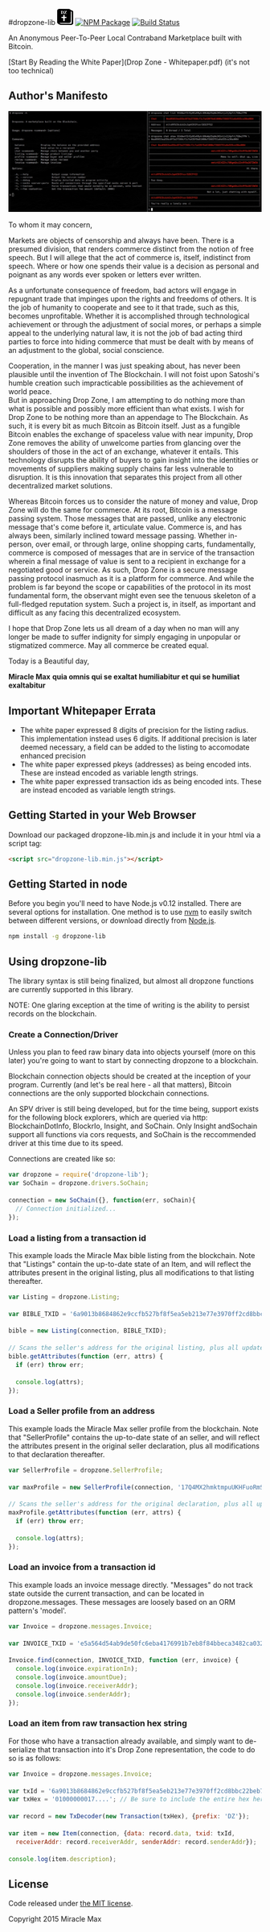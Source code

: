 #dropzone-lib ![Drop Zone](dropzone-logo-32x32.png)
[![NPM Package](https://img.shields.io/npm/v/dropzone-lib.svg?style=flat-square)](https://www.npmjs.org/package/dropzone-lib)
[![Build Status](https://img.shields.io/travis/ScroogeMcDuckButWithBitcoin/dropzone-lib.svg?branch=master&style=flat-square)](https://travis-ci.org/ScroogeMcDuckButWithBitcoin/dropzone-lib)

An Anonymous Peer-To-Peer Local Contraband Marketplace built with Bitcoin.

[Start By Reading the White Paper](Drop Zone - Whitepaper.pdf) (it's not too technical)

## Author's Manifesto
![Drop Zone](dropzone-screenshot.jpg)

To whom it may concern,

Markets are objects of censorship and always have been.  There is a presumed 
division, that renders commerce distinct from the notion of free speech.  But I 
will allege that the act of commerce is, itself, indistinct from speech.  Where 
or how one spends their value is a decision as personal and poignant as any 
words ever spoken or letters ever written.

As a unfortunate consequence of freedom, bad actors will engage in repugnant 
trade that impinges upon the rights and freedoms of others.  It is the job of 
humanity to cooperate and see to it that trade, such as this, becomes 
unprofitable.  Whether it is accomplished through technological achievement or 
through the adjustment of social mores, or perhaps a simple appeal to the 
underlying natural law, it is not the job of bad acting third parties to force 
into hiding commerce that must be dealt with by means of an adjustment to the 
global, social conscience.

Cooperation, in the manner I was just speaking about, has never been plausible 
until the invention of The Blockchain.  I will not foist upon Satoshi's humble 
creation such impracticable possibilities as the achievement of world peace.  
But in approaching Drop Zone, I am attempting to do nothing more than what is 
possible and possibly more efficient than what exists.  I wish for Drop Zone 
to be nothing more than an appendage to The Blockchain.  As such, it is every 
bit as much Bitcoin as Bitcoin itself.  Just as a fungible Bitcoin enables the 
exchange of spaceless value with near impunity, Drop Zone removes the ability 
of unwelcome parties from glancing over the shoulders of those in the act of an 
exchange, whatever it entails.  This technology disrupts the ability of buyers 
to gain insight into the identities or movements of suppliers making supply 
chains far less vulnerable to disruption.  It is this innovation that separates 
this project from all other decentralized market solutions.

Whereas Bitcoin forces us to consider the nature of money and value, Drop Zone 
will do the same for commerce.  At its root, Bitcoin is a message passing 
system.  Those messages that are passed, unlike any electronic message that's 
come before it, articulate value.  Commerce is, and has always been, similarly 
inclined toward message passing.  Whether in-person, over email, or through 
large, online shopping carts, fundamentally, commerce is composed of messages 
that are in service of the transaction wherein a final message of value is sent 
to a recipient in exchange for a negotiated good or service.  As such, Drop 
Zone is a secure message passing protocol inasmuch as it is a platform for 
commerce.  And while the problem is far beyond the scope or capabilities of 
the protocol in its most fundamental form, the observant might even see the 
tenuous skeleton of a full-fledged reputation system.  Such a project is, in 
itself, as important and difficult as any facing this decentralized ecosystem.

I hope that Drop Zone lets us all dream of a day when no man will any longer be 
made to suffer indignity for simply engaging in unpopular or stigmatized 
commerce.  May all commerce be created equal.

Today is a Beautiful day,

__Miracle Max__
__quia omnis qui se exaltat humiliabitur et qui se humiliat exaltabitur__

## Important Whitepaper Errata
  * The white paper expressed 8 digits of precision for the listing radius. This implementation instead uses 6 digits. If additional precision is later deemed necessary, a field can be added to the listing to accomodate enhanced precision
  * The white paper expressed pkeys (addresses) as being encoded ints. These are instead encoded as variable length strings.
  * The white paper expressed transaction ids as being encoded ints. These are instead encoded as variable length strings.

## Getting Started in your Web Browser

Download our packaged dropzone-lib.min.js and include it in your html via a script tag:
```html
<script src="dropzone-lib.min.js"></script>
```

## Getting Started in node

Before you begin you'll need to have Node.js v0.12 installed. There are several 
options for installation. One method is to use 
[nvm](https://github.com/creationix/nvm) to easily switch between different 
versions, or download directly from [Node.js](https://nodejs.org/).

```bash
npm install -g dropzone-lib
```

## Using dropzone-lib
The library syntax is still being finalized, but almost all dropzone functions 
are currently supported in this library.

NOTE: One glaring exception at the time of writing is the ability to persist 
records on the blockchain.

### Create a Connection/Driver
Unless you plan to feed raw binary data into objects yourself (more on this later)
you're going to want to start by connecting dropzone to a blockchain.

Blockchain connection objects should be created at the inception of your program.
Currently (and let's be real here - all that matters), Bitcoin connections are 
the only supported blockchain connections.

An SPV driver is still being developed, but for the time being, support exists
for the following block explorers, which are queried via http: BlockchainDotInfo,
BlockrIo, Insight, and SoChain. Only Insight andSochain support all functions 
via cors requests, and SoChain is the reccommended driver at this time due to
its speed.

Connections are created like so:

```js
var dropzone = require('dropzone-lib');
var SoChain = dropzone.drivers.SoChain;

connection = new SoChain({}, function(err, soChain){ 
  // Connection initialized...
});
```

### Load a listing from a transaction id
This example loads the Miracle Max bible listing from the blockchain. Note that
"Listings" contain the up-to-date state of an Item, and will reflect the attributes
present in the original listing, plus all modifications to that listing thereafter.

```js
var Listing = dropzone.Listing;

var BIBLE_TXID = '6a9013b8684862e9ccfb527bf8f5ea5eb213e77e3970ff2cd8bbc22beb7cebfb';

bible = new Listing(connection, BIBLE_TXID);

// Scans the seller's address for the original listing, plus all updates:
bible.getAttributes(function (err, attrs) {
  if (err) throw err;

  console.log(attrs);
});
```

### Load a Seller profile from an address
This example loads the Miracle Max seller profile from the blockchain. Note that
"SellerProfile" contains the up-to-date state of an seller, and will reflect the 
attributes present in the original seller declaration, plus all modifications 
to that declaration thereafter.

```js
var SellerProfile = dropzone.SellerProfile;

var maxProfile = new SellerProfile(connection, '17Q4MX2hmktmpuUKHFuoRmS5MfB5XPbhod');

// Scans the seller's address for the original declaration, plus all updates:
maxProfile.getAttributes(function (err, attrs) {
  if (err) throw err;

  console.log(attrs);
});
```

### Load an invoice from a transaction id
This example loads an invoice message directly. "Messages" do not track state
outside the current transaction, and can be located in dropzone.messages. 
These messages are loosely based on an ORM pattern's 'model'.

```js
var Invoice = dropzone.messages.Invoice;

var INVOICE_TXID = 'e5a564d54ab9de50fc6eba4176991b7eb8f84bbeca3482ca032c12c1c0050ae3';

Invoice.find(connection, INVOICE_TXID, function (err, invoice) {
  console.log(invoice.expirationIn);
  console.log(invoice.amountDue);
  console.log(invoice.receiverAddr);
  console.log(invoice.senderAddr);
});
```

### Load an item from raw transaction hex string
For those who have a transaction already available, and simply want to de-serialize
that transaction into it's Drop Zone representation, the code to do so is as
follows:

```js
var Invoice = dropzone.messages.Invoice;

var txId = '6a9013b8684862e9ccfb527bf8f5ea5eb213e77e3970ff2cd8bbc22beb7cebfb';
var txHex = '01000000017....'; // Be sure to include the entire hex here

var record = new TxDecoder(new Transaction(txHex), {prefix: 'DZ'});

var item = new Item(connection, {data: record.data, txid: txId,
  receiverAddr: record.receiverAddr, senderAddr: record.senderAddr});

console.log(item.description);
```

## License

Code released under [the MIT license](https://github.com/17Q4MX2hmktmpuUKHFuoRmS5MfB5XPbhod/dropzone-lib/blob/master/LICENSE).

Copyright 2015 Miracle Max
